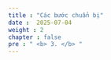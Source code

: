 ```yaml
---
title : "Các bước chuẩn bị"
date :  2025-07-04 
weight : 2 
chapter : false
pre : " <b> 3. </b> "
---
```



  
